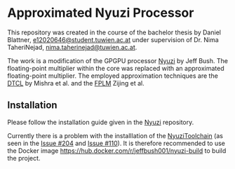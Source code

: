 # Approximated Nyuzi Processor

This repository was created in the course of the bachelor thesis by Daniel Blattner, e12020646@student.tuwien.ac.at under supervision of Dr. Nima TaheriNejad, nima.taherinejad@tuwien.ac.at.

The work is a modification of the GPGPU processor [Nyuzi](https://github.com/jbush001/NyuziProcessor) by Jeff Bush. The floating-point multiplier within the core was replaced with an approximated floating-point multiplier. The employed approximation techniques are the [DTCL](https://doi.org/10.1109/ISQED57927.2023.10129296) by Mishra et al. and the [FPLM](https://doi.org/10.1145/3453688.3461509) Zijing et al. 

## Installation

Please follow the installation guide given in the [Nyuzi](https://github.com/jbush001/NyuziProcessor) repository. 

Currently there is a problem with the installlation of the [NyuziToolchain](https://github.com/jbush001/NyuziToolchain) (as seen in the [Issue #204](https://github.com/jbush001/NyuziProcessor/issues/204) and [Issue #110](https://github.com/jbush001/NyuziToolchain/issues/110)). It is therefore recommended to use the Docker image https://hub.docker.com/r/jeffbush001/nyuzi-build to build the project. 
